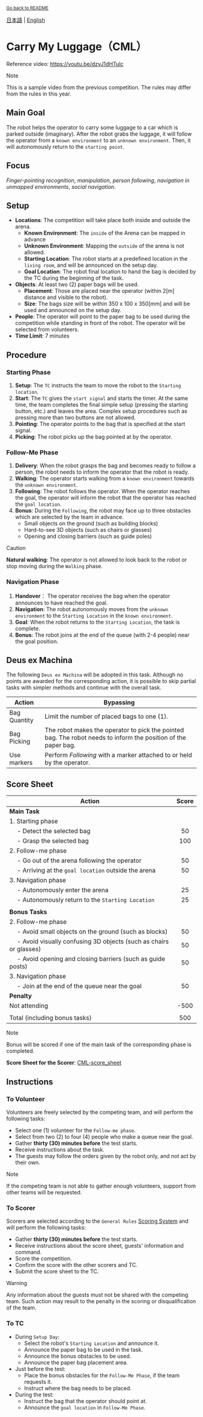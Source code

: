 <sub>[Go back to README](../../README_en.md)</sub>

[日本語](./cml_ja.md) | [English](./cml_en.md) 

# Carry My Luggage（CML）

Reference video: https://youtu.be/dzyJ1dHTulc

> [!NOTE]  
> This is a sample video from the previous competition. The rules may differ from the rules in this year.


## Main Goal

The robot helps the operator to carry some luggage to a car which is parked outside (imaginary).
After the robot grabs the luggage, it will follow the operator from a `known environment` to an `unknown environment`.
Then, it will autonomously return to the `starting point`.


## Focus

*Finger-pointing recognition*, *manipulation*, *person following*, *navigation in unmapped environments*, *social navigation*.


## Setup

- **Locations**: The competition will take place both inside and outside the arena.
  - **Known Environment**: The `inside` of the Arena can be mapped in advance 
  - **Unknown Environment**: Mapping the `outside` of the arena is not allowed.
  - **Starting Location**: The robot starts at a predefined location in the `living room`, and will be announced on the setup day.
  - **Goal Location**: The robot final location to hand the bag is decided by the TC during the beginning of the task.
- **Objects**: At least two (2) paper bags will be used.
  - **Placement**: Those are placed near the operator (within 2\[m\] distance and visible to the robot).
  - **Size**: The bags size will be within 350 x 100 x 350\[mm\] and will be used and announced on the setup day.
- **People**: The operator will point to the paper bag to be used during the competition while standing in front of the robot. The operator will be selected from volunteers.
- **Time Limit**: 7 minutes


## Procedure

### Starting Phase

1. **Setup**: The `TC` instructs the team to move the robot to the `Starting location`.
2. **Start**: The `TC` gives the `start signal` and starts the timer. At the same time, the team completes the final simple setup (pressing the starting button, etc.) and leaves the area. Complex setup procedures such as pressing more than two buttons are not allowed.
3. **Pointing**: The operator points to the bag that is specified at the start signal.
4. **Picking**: The robot picks up the bag pointed at by the operator.

### Follow-Me Phase

1. **Delivery**: When the robot grasps the bag and becomes ready to follow a person, the robot needs to inform the operator that the robot is ready.
2. **Walking**: The operator starts walking from a `known environment` towards the `unknown environment`.
3. **Following**: The robot follows the operator. When the operator reaches the goal, the operator will inform the robot that the operator has reached the `goal location`.
4. **Bonus**: During the `Following`, the robot may face up to three obstacles which are selected by the team in advance.
    - Small objects on the ground (such as building blocks)
    - Hard-to-see 3D objects (such as chairs or glasses)
    - Opening and closing barriers (such as guide poles)

> [!CAUTION]
> **Natural walking**: The operator is not allowed to look back to the robot or stop moving during the `Walking` phase.

### Navigation Phase

1. **Handover**： The operator receives the bag when the operator announces to have reached the goal.
2. **Navigation**: The robot autonomously moves from the `unknown environment` to the `Starting Location` in the `known environment`.
3. **Goal**: When the robot returns to the `Starting Location`, the task is complete.
4. **Bonus**: The robot joins at the end of the queue (with 2-4 people) near the goal position.


## Deus ex Machina

The following `Deus ex Machina` will be adopted in this task.
Although no points are awarded for the corresponding action, it is possible to skip partial tasks with simpler methods and continue with the overall task.

| Action | Bypassing |
| --- | --- |
| Bag Quantity | Limit the number of placed bags to one (1). |
| Bag Picking  | The robot makes the operator to pick the pointed bag. The robot needs to inform the position of the paper bag. |
| Use markers  | Perform *Following* with a marker attached to or held by the operator. |


## Score Sheet

| Action | Score |
| --- | :---: |
| **Main Task** |  |
| 1. Starting phase | |
| &emsp; - Detect the selected bag | 50 |
| &emsp; - Grasp the selected bag  | 100 |
| 2. Follow-me phase | |
| &emsp; - Go out of the arena following the operator        | 50 |
| &emsp; - Arriving at the `goal location` outside the arena | 50 |
| 3. Navigation phase | |
| &emsp; - Autonomously enter the arena                   | 25 |
| &emsp; - Autonomously return to the `Starting Location` | 25 |
|  |  |
| **Bonus Tasks** |  |
| 2. Follow-me phase | |
| &emsp; - Avoid small objects on the ground (such as blocks)              | 50 |
| &emsp; - Avoid visually confusing 3D objects (such as chairs or glasses) | 50 |
| &emsp; - Avoid opening and closing barriers (such as guide posts)        | 50 |
| 3. Navigation phase | |
| &emsp; - Join at the end of the queue near the goal | 50 |
| **Penalty** |  |
| Not attending | -500 |
|  |  |
| Total (including bonus tasks) | 500 |

> [!NOTE]
> Bonus will be scored if one of the main task of the corresponding phase is completed.

**Score Sheet for the Scorer**: [CML-score_sheet](./doc/RCJ2024_OPL_CML-score_sheet.pdf)


## Instructions

### To Volunteer

Volunteers are freely selected by the competing team, and will perform the following tasks:

- Select one (1) volunteer for the `Follow-me phase`.
- Select from two (2) to four (4) people who make a queue near the goal.
- Gather **thirty (30) minutes before** the test starts.
- Receive instructions about the task.
- The guests may follow the orders given by the robot only, and not act by their own.

> [!NOTE]
> If the competing team is not able to gather enough volunteers,
support from other teams will be requested.

### To Scorer

Scorers are selected according to the `General Rules` [Scoring System](./gr_en.md#scoring-system) and will perform the following tasks:

- Gather **thirty (30) minutes before** the test starts.
- Receive instructions about the score sheet, guests' information and command.
- Score the competition.
- Confirm the score with the other scorers and TC.
- Submit the score sheet to the TC.

> [!WARNING]
> Any information about the guests must not be shared with the competing team.
Such action may result to the penalty in the scoring or disqualification of the team.

### To TC

- During `Setup Day`:
  - Select the robot's `Starting Location` and announce it.
  - Announce the paper bag to be used in the task.
  - Announce the bonus obstacles to be used.
  - Announce the paper bag placement area.
- Just before the test:
  - Place the bonus obstacles for the `Follow-Me Phase`, if the team requests it.
  - Instruct where the bag needs to be placed.
- During the test:
  - Instruct the bag that the operator should point at.
  - Announce the `goal location` in `Follow-Me Phase`.
